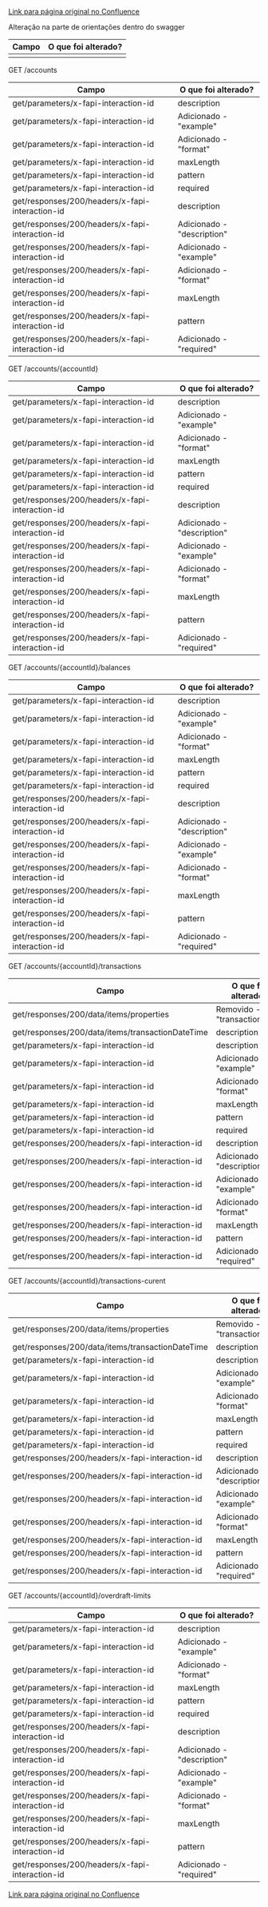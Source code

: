 [Link para página original no Confluence](https://openfinancebrasil.atlassian.net/wiki/spaces/OF/pages/245760461)

Alteração na parte de orientações dentro do swagger

| **Campo** | **O que foi alterado?** |
| --- | --- |
|  |  |

 GET /accounts

| **Campo** | **O que foi alterado?** |
| --- | --- |
| get/parameters/x-fapi-interaction-id | description |
| get/parameters/x-fapi-interaction-id | Adicionado - "example" |
| get/parameters/x-fapi-interaction-id | Adicionado - "format" |
| get/parameters/x-fapi-interaction-id | maxLength |
| get/parameters/x-fapi-interaction-id | pattern |
| get/parameters/x-fapi-interaction-id | required |
| get/responses/200/headers/x-fapi-interaction-id | description |
| get/responses/200/headers/x-fapi-interaction-id | Adicionado - "description" |
| get/responses/200/headers/x-fapi-interaction-id | Adicionado - "example" |
| get/responses/200/headers/x-fapi-interaction-id | Adicionado - "format" |
| get/responses/200/headers/x-fapi-interaction-id | maxLength |
| get/responses/200/headers/x-fapi-interaction-id | pattern |
| get/responses/200/headers/x-fapi-interaction-id | Adicionado - "required" |

 GET /accounts/{accountId}

| **Campo** | **O que foi alterado?** |
| --- | --- |
| get/parameters/x-fapi-interaction-id | description |
| get/parameters/x-fapi-interaction-id | Adicionado - "example" |
| get/parameters/x-fapi-interaction-id | Adicionado - "format" |
| get/parameters/x-fapi-interaction-id | maxLength |
| get/parameters/x-fapi-interaction-id | pattern |
| get/parameters/x-fapi-interaction-id | required |
| get/responses/200/headers/x-fapi-interaction-id | description |
| get/responses/200/headers/x-fapi-interaction-id | Adicionado - "description" |
| get/responses/200/headers/x-fapi-interaction-id | Adicionado - "example" |
| get/responses/200/headers/x-fapi-interaction-id | Adicionado - "format" |
| get/responses/200/headers/x-fapi-interaction-id | maxLength |
| get/responses/200/headers/x-fapi-interaction-id | pattern |
| get/responses/200/headers/x-fapi-interaction-id | Adicionado - "required" |

 GET /accounts/{accountId}/balances

| **Campo** | **O que foi alterado?** |
| --- | --- |
| get/parameters/x-fapi-interaction-id | description |
| get/parameters/x-fapi-interaction-id | Adicionado - "example" |
| get/parameters/x-fapi-interaction-id | Adicionado - "format" |
| get/parameters/x-fapi-interaction-id | maxLength |
| get/parameters/x-fapi-interaction-id | pattern |
| get/parameters/x-fapi-interaction-id | required |
| get/responses/200/headers/x-fapi-interaction-id | description |
| get/responses/200/headers/x-fapi-interaction-id | Adicionado - "description" |
| get/responses/200/headers/x-fapi-interaction-id | Adicionado - "example" |
| get/responses/200/headers/x-fapi-interaction-id | Adicionado - "format" |
| get/responses/200/headers/x-fapi-interaction-id | maxLength |
| get/responses/200/headers/x-fapi-interaction-id | pattern |
| get/responses/200/headers/x-fapi-interaction-id | Adicionado - "required" |

 GET /accounts/{accountId}/transactions

| **Campo** | **O que foi alterado?** |
| --- | --- |
| get/responses/200/data/items/properties | Removido - "transactionDate" |
| get/responses/200/data/items/transactionDateTime | description |
| get/parameters/x-fapi-interaction-id | description |
| get/parameters/x-fapi-interaction-id | Adicionado - "example" |
| get/parameters/x-fapi-interaction-id | Adicionado - "format" |
| get/parameters/x-fapi-interaction-id | maxLength |
| get/parameters/x-fapi-interaction-id | pattern |
| get/parameters/x-fapi-interaction-id | required |
| get/responses/200/headers/x-fapi-interaction-id | description |
| get/responses/200/headers/x-fapi-interaction-id | Adicionado - "description" |
| get/responses/200/headers/x-fapi-interaction-id | Adicionado - "example" |
| get/responses/200/headers/x-fapi-interaction-id | Adicionado - "format" |
| get/responses/200/headers/x-fapi-interaction-id | maxLength |
| get/responses/200/headers/x-fapi-interaction-id | pattern |
| get/responses/200/headers/x-fapi-interaction-id | Adicionado - "required" |

 GET /accounts/{accountId}/transactions-curent

| **Campo** | **O que foi alterado?** |
| --- | --- |
| get/responses/200/data/items/properties | Removido - "transactionDate" |
| get/responses/200/data/items/transactionDateTime | description |
| get/parameters/x-fapi-interaction-id | description |
| get/parameters/x-fapi-interaction-id | Adicionado - "example" |
| get/parameters/x-fapi-interaction-id | Adicionado - "format" |
| get/parameters/x-fapi-interaction-id | maxLength |
| get/parameters/x-fapi-interaction-id | pattern |
| get/parameters/x-fapi-interaction-id | required |
| get/responses/200/headers/x-fapi-interaction-id | description |
| get/responses/200/headers/x-fapi-interaction-id | Adicionado - "description" |
| get/responses/200/headers/x-fapi-interaction-id | Adicionado - "example" |
| get/responses/200/headers/x-fapi-interaction-id | Adicionado - "format" |
| get/responses/200/headers/x-fapi-interaction-id | maxLength |
| get/responses/200/headers/x-fapi-interaction-id | pattern |
| get/responses/200/headers/x-fapi-interaction-id | Adicionado - "required" |

 GET /accounts/{accountId}/overdraft-limits

| **Campo** | **O que foi alterado?** |
| --- | --- |
| get/parameters/x-fapi-interaction-id | description |
| get/parameters/x-fapi-interaction-id | Adicionado - "example" |
| get/parameters/x-fapi-interaction-id | Adicionado - "format" |
| get/parameters/x-fapi-interaction-id | maxLength |
| get/parameters/x-fapi-interaction-id | pattern |
| get/parameters/x-fapi-interaction-id | required |
| get/responses/200/headers/x-fapi-interaction-id | description |
| get/responses/200/headers/x-fapi-interaction-id | Adicionado - "description" |
| get/responses/200/headers/x-fapi-interaction-id | Adicionado - "example" |
| get/responses/200/headers/x-fapi-interaction-id | Adicionado - "format" |
| get/responses/200/headers/x-fapi-interaction-id | maxLength |
| get/responses/200/headers/x-fapi-interaction-id | pattern |
| get/responses/200/headers/x-fapi-interaction-id | Adicionado - "required" |

[Link para página original no Confluence](https://openfinancebrasil.atlassian.net/wiki/spaces/OF/pages/245760461)